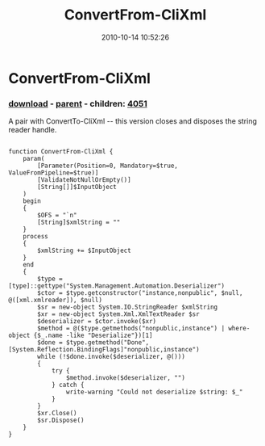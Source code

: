 ﻿---
pid:            2302
poster:         Joel Bennett
title:          ConvertFrom-CliXml
date:           2010-10-14 10:52:26
format:         posh
parent:         2294
parent:         2294
children:       4051
---

# ConvertFrom-CliXml

### [download](2302.ps1) - [parent](2294.md) - children: [4051](4051.md)

A pair with ConvertTo-CliXml -- this version closes and disposes the string reader handle.

```posh

function ConvertFrom-CliXml {
    param(
        [Parameter(Position=0, Mandatory=$true, ValueFromPipeline=$true)]
        [ValidateNotNullOrEmpty()]
        [String[]]$InputObject
    )
    begin
    {
		$OFS = "`n"
        [String]$xmlString = ""
    }
    process
    {
        $xmlString += $InputObject
    }
    end
    {
        $type = [type]::gettype("System.Management.Automation.Deserializer")
        $ctor = $type.getconstructor("instance,nonpublic", $null, @([xml.xmlreader]), $null)
        $sr = new-object System.IO.StringReader $xmlString
        $xr = new-object System.Xml.XmlTextReader $sr
        $deserializer = $ctor.invoke($xr)
        $method = @($type.getmethods("nonpublic,instance") | where-object {$_.name -like "Deserialize"})[1]
        $done = $type.getmethod("Done", [System.Reflection.BindingFlags]"nonpublic,instance")
        while (!$done.invoke($deserializer, @()))
        {
            try {
                $method.invoke($deserializer, "")
            } catch {
                write-warning "Could not deserialize $string: $_"
            }
        }
		$xr.Close()
		$sr.Dispose()
    }
}

```
